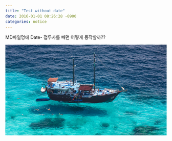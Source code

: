 ```yaml
---
title: "Test without date"
date: 2016-01-01 08:26:28 -0900
categories: notice
---
```


MD파일명에 Date- 접두사를 빼면 어떻게 동작할까??

![Similan liveabord](/assets/images/koh-similan-diving-snorkeling.jpg)
